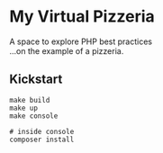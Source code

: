 # My Virtual Pizzeria
A space to explore PHP best practices  
...on the example of a pizzeria.

## Kickstart
```shell
make build
make up
make console

# inside console
composer install
```
